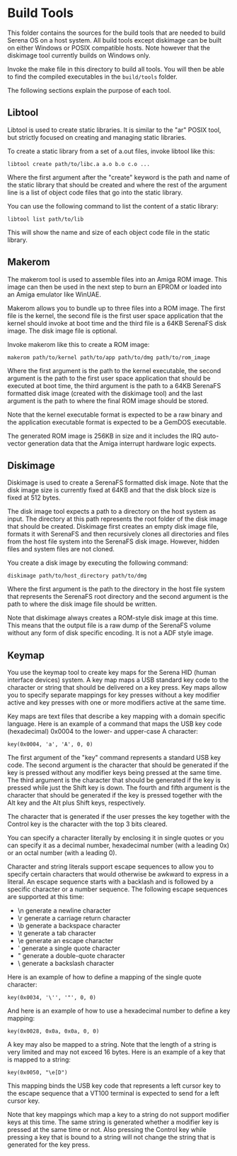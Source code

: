 # Build Tools

This folder contains the sources for the build tools that are needed to build Serena OS on a host system. All build tools except diskimage can be built on either Windows or POSIX compatible hosts. Note however that the diskimage tool currently builds on Windows only.

Invoke the make file in this directory to build all tools. You will then be able to find the compiled executables in the `build/tools` folder.

The following sections explain the purpose of each tool.

## Libtool

Libtool is used to create static libraries. It is similar to the "ar" POSIX tool, but strictly focused on creating and managing static libraries.

To create a static library from a set of a.out files, invoke libtool like this:

```
libtool create path/to/libc.a a.o b.o c.o ... 
```

Where the first argument after the "create" keyword is the path and name of the static library that should be created and where the rest of the argument line is a list of object code files that go into the static library.

You can use the following command to list the content of a static library:

```
libtool list path/to/lib
```

This will show the name and size of each object code file in the static library.

## Makerom

The makerom tool is used to assemble files into an Amiga ROM image. This image can then be used in the next step to burn an EPROM or loaded into an Amiga emulator like WinUAE.

Makerom allows you to bundle up to three files into a ROM image. The first file is the kernel, the second file is the first user space application that the kernel should invoke at boot time and the third file is a 64KB SerenaFS disk image. The disk image file is optional.

Invoke makerom like this to create a ROM image:

```
makerom path/to/kernel path/to/app path/to/dmg path/to/rom_image
```

Where the first argument is the path to the kernel executable, the second argument is the path to the first user space application that should be executed at boot time, the third argument is the path to a 64KB SerenaFS formatted disk image (created with the diskimage tool) and the last argument is the path to where the final ROM image should be stored.

Note that the kernel executable format is expected to be a raw binary and the application executable format is expected to be a GemDOS executable.

The generated ROM image is 256KB in size and it includes the IRQ auto-vector generation data that the Amiga interrupt hardware logic expects.

## Diskimage

Diskimage is used to create a SerenaFS formatted disk image. Note that the disk image size is currently fixed at 64KB and that the disk block size is fixed at 512 bytes.

The disk image tool expects a path to a directory on the host system as input. The directory at this path represents the root folder of the disk image that should be created. Diskimage first creates an empty disk image file, formats it with SerenaFS and then recursively clones all directories and files from the host file system into the SerenaFS disk image. However, hidden files and system files are not cloned.

You create a disk image by executing the following command:

```
diskimage path/to/host_directory path/to/dmg
```

Where the first argument is the path to the directory in the host file system that represents the SerenaFS root directory and the second argument is the path to where the disk image file should be written.

Note that diskimage always creates a ROM-style disk image at this time. This means that the output file is a raw dump of the SerenaFS volume without any form of disk specific encoding. It is not a ADF style image.

## Keymap

You use the keymap tool to create key maps for the Serena HID (human interface devices) system. A key map maps a USB standard key code to the character or string that should be delivered on a key press. Key maps allow you to specify separate mappings for key presses without a key modifier active and key presses with one or more modifiers active at the same time.

Key maps are text files that describe a key mapping with a domain specific language. Here is an example of a command that maps the USB key code (hexadecimal) 0x0004 to the lower- and upper-case A character:

```
key(0x0004, 'a', 'A', 0, 0)
```
The first argument of the "key" command represents a standard USB key code. The second argument is the character that should be generated if the key is pressed without any modifier keys being pressed at the same time. The third argument is the character that should be generated if the key is pressed while just the Shift key is down. The fourth and fifth argument is the character that should be generated if the key is pressed together with the Alt key and the Alt plus Shift keys, respectively.

The character that is generated if the user presses the key together with the Control key is the character with the top 3 bits cleared.

You can specify a character literally by enclosing it in single quotes or you can specify it as a decimal number, hexadecimal number (with a leading 0x) or an octal number (with a leading 0).

Character and string literals support escape sequences to allow you to specify certain characters that would otherwise be awkward to express in a literal. An escape sequence starts with a backlash and is followed by a specific character or a number sequence. The following escape sequences are supported at this time:

* \n generate a newline character
* \r generate a carriage return character
* \b generate a backspace character
* \t generate a tab character
* \e generate an escape character
* \' generate a single quote character
* \" generate a double-quote character
* \\ generate a backslash character

Here is an example of how to define a mapping of the single quote character:

```
key(0x0034, '\'', '"', 0, 0)
```

And here is an example of how to use a hexadecimal number to define a key mapping:

```
key(0x0028, 0x0a, 0x0a, 0, 0)
```

A key may also be mapped to a string. Note that the length of a string is very limited and may not exceed 16 bytes. Here is an example of a key that is mapped to a string:

```
key(0x0050, "\e[D")
```

This mapping binds the USB key code that represents a left cursor key to the escape sequence that a VT100 terminal is expected to send for a left cursor key.

Note that key mappings which map a key to a string do not support modifier keys at this time. The same string is generated whether a modifier key is pressed at the same time or not. Also pressing the Control key while pressing a key that is bound to a string will not change the string that is generated for the key press.
